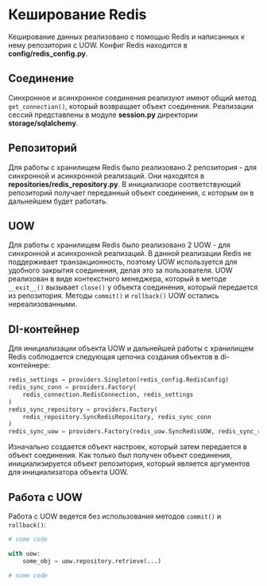 # Кеширование Redis

Кеширование данных реализовано с помощью Redis и написанных к нему репозитория с UOW.
Конфиг Redis находится в **config/redis_config.py**.

## Соединение

Синхронное и асинхронное соединения реализуют имеют общий метод `get_connection()`, который возвращает объект соединения.
Реализации сессий представлены в модуле **session.py** директории **storage/sqlalchemy**.

## Репозиторий

Для работы с хранилищем Redis было реализовано 2 репозитория - для синхронной и асинхронной реализаций. Они находятся в **repositories/redis_repository.py**. В инициализоре соответствующий репозиторий получает переданный объект соединения, с которым он в дальнейшем будет работать.

## UOW

Для работы с хранилищем Redis было реализовано 2 UOW - для синхронной и асинхронной реализаций.
В данной реализации Redis не поддерживает транзакционность, поэтому UOW используется для удобного закрытия соединения, делая это за пользователя. UOW реализован в виде контекстного менеджера, который в методе `__exit__()` вызывает `close()` у объекта соединения, который передается из репозитория. Методы `commit()` и `rollback()` UOW остались нереализованными.

## DI-контейнер

Для инициализации объекта UOW и дальнейшей работы с хранилищем Redis соблюдается следующая цепочка создания объектов в di-контейнере:

```python
redis_settings = providers.Singleton(redis_config.RedisConfig)
redis_sync_conn = providers.Factory(
    redis_connection.RedisConnection, redis_settings
)
redis_sync_repository = providers.Factory(
    redis_repository.SyncRedisRepository, redis_sync_conn
)
redis_sync_uow = providers.Factory(redis_uow.SyncRedisUOW, redis_sync_repository)
```

Изначально создается объект настроек, который затем передается в объект соединения. Как только был получен объект соединения, инициализируется объект репозитория, который является аргументов для инициализатора объекта UOW.

## Работа с UOW

Работа с UOW ведется без использования методов `commit()` и `rollback()`:

```python
# some code

with uow:
    some_obj = uow.repository.retrieve(...)

# some code
```
